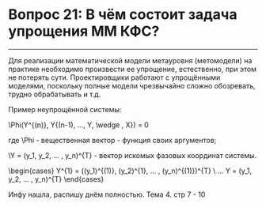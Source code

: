 # Вопрос 21: В чём состоит задача упрощения ММ КФС?
___

Для реализации математической модели метауровня (метомодели) на практике необходимо произвести ее упрощение, естественно, при этом не потерять сути.  Проектировщики работают с упрощёнными моделями, поскольку полные модели чрезвычайно сложно обозревать, трудно обрабатывать и т.д.

Пример неупрощённой системы:

\Phi(Y^{(n)}, Y{(n-1), ..., Y, \wedge , X}) = 0

где \Phi - вещественная вектор - функция своих аргументов; 

\Y = (y_1, y_2, ... , y_n)^{T}  - вектор искомых фазовых координат системы.

\begin{cases}
   Y^{1} = ((y_1)^{(1)}, (y_2)^{1}, ... , (y_n)^{(1)})^{T} \\
   				...
   Y = (y_1, y_2, ... , y_n)^{T}
\end{cases}


Инфу нашла, распишу днём полностью. Тема 4. стр 7 - 10